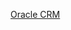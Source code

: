 [Oracle CRM](https://www.oracle.com/tr/cx/what-is-crm/#:~:text=M%C3%BC%C5%9Fteri%20ili%C5%9Fkileri%20y%C3%B6netimi%2C%20g%C3%BCc%C3%BCn%C3%BC%20s%C3%BCrekli,de%C4%9Fer%20veriyoruz%22%20mesaj%C4%B1n%C4%B1%20vermesini%20sa%C4%9Flar.)

